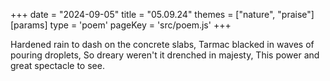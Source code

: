 +++
date = "2024-09-05"
title = "05.09.24"
themes = ["nature", "praise"]
[params]
  type = 'poem'
  pageKey = 'src/poem.js'
+++

Hardened rain to dash on the concrete slabs,
Tarmac blacked in waves of pouring droplets,
So dreary weren't it drenched in majesty,
This power and great spectacle to see.
